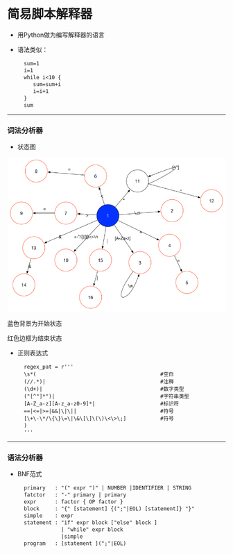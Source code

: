 # 简易脚本解释器


* 用Python做为编写解释器的语言


* 语法类似：
    
    
        sum=1
        i=1
        while i<10 {
           sum=sum+i
           i=i+1
        }
        sum



---

### 词法分析器

* 状态图

![image](./snake语言有限状态自动机图.png)


蓝色背景为开始状态

红色边框为结束状态

* 正则表达式

		regex_pat = r'''
	    \s*(                                        #空白
	    (//.*)|                                     #注释
	    (\d+)|                                      #数字类型
	    ("[^"]*")|                                  #字符串类型
	    [A-Z_a-z][A-z_a-z0-9]*|                     #标识符
	    ==|<=|>=|&&|\|\||                           #符号
	    [\+\-\*/\{\}\=\|\&\[\]\(\)\<\>\;]           #符号
	    )
	    '''

----

### 语法分析器

* BNF范式

		primary   : "(" expr ")" | NUMBER |IDENTIFIER | STRING
		fatctor   : "-" primary | primary
		expr      : factor { OP factor }
		block     : "{" [statement] {(";"|EOL) [statement]} "}"
		simple    : expr
		statement : "if" expr block ["else" block ] 
					| "while" expr block
					|simple
		program   : [statement ](";"|EOL)

